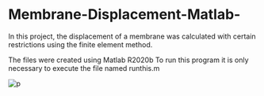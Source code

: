 # Membrane-Displacement-Matlab-
In this project, the displacement of a membrane was calculated with certain restrictions using the finite element method.

The files were created using Matlab R2020b
To run this program it is only necessary to execute the file named runthis.m

![p](https://user-images.githubusercontent.com/40477832/126252956-e621fc4f-b6bf-426d-aacb-4e891ea001d1.png)
